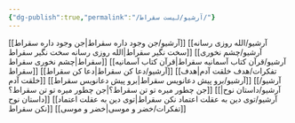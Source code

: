 ```yaml
---
{"dg-publish":true,"permalink":"/آرشیو/لیست سقراط/"}
---
```



[[آرشیو/جن وجود داره سقراط\|جن وجود داره سقراط]]
[[آرشیو/الله روزی رسانه سخت نگیر سقراط\|الله روزی رسانه سخت نگیر سقراط]]
[[آرشیو/چشم نخوری سقراط\|چشم نخوری سقراط]]
[[آرشیو/قرآن کتاب آسمانیه سقراط\|قرآن کتاب آسمانیه سقراط]]
[[آرشیو/دعا کن سقراط\|دعا کن سقراط]]
[[تفکرات/هدف خلقت آدم\|هدف خلقت آدم]]
[[آرشیو/برو پیش دعانویس سقراط\|برو پیش دعانویس سقراط]]
[[آرشیو/جن چطور میره تو تن سقراط؟\|جن چطور میره تو تن سقراط؟]]
[[آرشیو/داستان نوح\|داستان نوح]]
[[آرشیو/توی دین به عقلت اعتماد نکن سقراط\|توی دین به عقلت اعتماد نکن سقراط]]
[[تفکرات/خضر و موسی\|خضر و موسی]]
